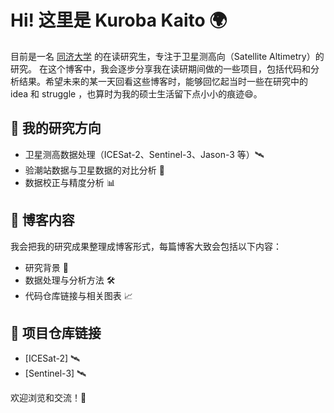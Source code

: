 # Hi! 这里是 Kuroba Kaito 🌍

目前是一名 [同济大学](https://celiang.tongji.edu.cn/) 的在读研究生，专注于卫星测高向（Satellite Altimetry）的研究。
在这个博客中，我会逐步分享我在读研期间做的一些项目，包括代码和分析结果。希望未来的某一天回看这些博客时，能够回忆起当时一些在研究中的 idea 和 struggle ，也算时为我的硕士生活留下点小小的痕迹😄。

## 🔭 我的研究方向
- 卫星测高数据处理（ICESat-2、Sentinel-3、Jason-3 等）🛰
- 验潮站数据与卫星数据的对比分析 🌊
- 数据校正与精度分析 📊

## 📘 博客内容
我会把我的研究成果整理成博客形式，每篇博客大致会包括以下内容：
- 研究背景 🧐
- 数据处理与分析方法 🛠
- 代码仓库链接与相关图表 📈

## 🔗 项目仓库链接
- [ICESat-2] 🛰
- [Sentinel-3] 🛰

欢迎浏览和交流！🎉
